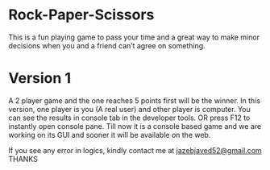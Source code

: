 # Rock-Paper-Scissors
This is a fun playing game to pass your time and a great way to make minor decisions when you and a friend can’t agree on something.

# Version 1
A 2 player game and the one reaches 5 points first will be the winner. In this version, one player is you (A real user) and other player is computer. You can see the results in console tab in the developer tools. OR press F12 to instantly open console pane.
Till now it is a console based game and we are working on its GUI and sooner it will be available on the web.

If you see any error in logics, kindly contact me at jazebjaved52@gmail.com
THANKS
